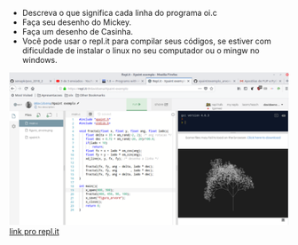 - Descreva o que significa cada linha do programa oi.c
- Faça seu desenho do Mickey.
- Faça um desenho de Casinha.
- Você pode usar o repl.it para compilar seus códigos, se estiver com dificuldade de instalar o linux no seu computador ou o mingw no windows.

![](arvore.png)
[link pro repl.it](https://repl.it/@davidsena/Xpaint-exemplo)